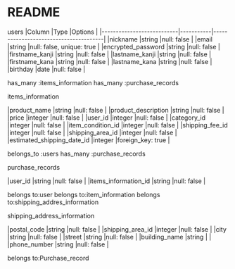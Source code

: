 # README


users
|Column                     |Type       |Options                                |
|---------------------------|-----------|---------------------------------------|
|nickname                   |string     |null: false                            |
|email                      |string     |null: false, unique: true              |
|encrypted_password         |string     |null: false                            |
|firstname_kanji            |string     |null: false                            |
|lastname_kanji             |string     |null: false                            |
|firstname_kana             |string     |null: false                            |
|lastname_kana              |string     |null: false                            |
|birthday                   |date       |null: false                            |

has_many :items_information
has_many :purchase_records


items_information

|product_name               |string     |null: false                            |
|product_description        |string     |null: false                            |
|price                      |integer    |null: false                            |
|user_id                    |integer    |null: false                            |
|category_id                |integer    |null: false                            |
|item_condition_id          |integer    |null: false                            |
|shipping_fee_id            |integer    |null: false                            |
|shipping_area_id           |integer    |null: false                            |
|estimated_shipping_date_id |integer    |foreign_key: true                      |

belongs_to :users
has_many :purchase_records


purchase_records

|user_id                        |string     |null: false                       |
|items_information_id           |string     |null: false                       |

belongs to:user
belongs to:item_information
belongs to:shipping_addres_information


shipping_address_information

|postal_code                |string     |null: false                            |
|shipping_area_id           |integer    |null: false                            |
|city                       |string     |null: false                            |
|street                     |string     |null: false                            |
|building_name              |string     |                                       |
|phone_number               |string     |null: false                            |

belongs to:Purchase_record